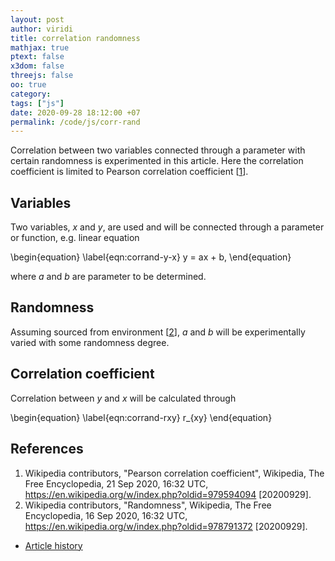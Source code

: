 ```yaml
---
layout: post
author: viridi
title: correlation randomness
mathjax: true
ptext: false
x3dom: false
threejs: false
oo: true
category: 
tags: ["js"]
date: 2020-09-28 18:12:00 +07
permalink: /code/js/corr-rand
---
```

Correlation between two variables connected through a parameter with certain randomness is experimented in this article. Here the correlation coefficient is limited to Pearson correlation coefficient [[1](#ref1)].

## Variables
Two variables, $x$ and $y$, are used and will be connected through a parameter or function, e.g. linear equation

\begin{equation}
\label{eqn:corrand-y-x}
y = ax + b,
\end{equation}

where $a$ and $b$ are parameter to be determined.

## Randomness
Assuming sourced from environment [[2](#ref2)], $a$ and $b$ will be experimentally varied with some randomness degree.


## Correlation coefficient
Correlation between $y$ and $x$ will be calculated through

\begin{equation}
\label{eqn:corrand-rxy}
r_{xy}
\end{equation}



## References
1. <a name="ref1"></a>Wikipedia contributors, "Pearson correlation coefficient", Wikipedia, The Free Encyclopedia, 21 Sep 2020, 16:32 UTC, <https://en.wikipedia.org/w/index.php?oldid=979594094> [20200929].
2. <a name="ref2"></a>Wikipedia contributors, "Randomness", Wikipedia, The Free Encyclopedia, 16 Sep 2020, 16:32 UTC, <https://en.wikipedia.org/w/index.php?oldid=978791372> [20200929].

+ [Article history](https://github.com/butiran/butiran.github.io/commits/master/_posts/phys/2020-09-29-rand-corr.md)
